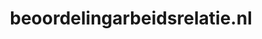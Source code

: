 ---
layout: post
title:  "beoordelingarbeidsrelatie.nl"
internal_url:  "/dutchgov/beoordelingarbeidsrelatie.nl.html"
categories: dutchgov
---